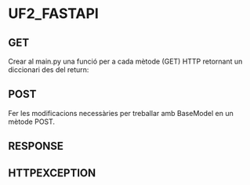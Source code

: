 # UF2_FASTAPI

## GET
Crear al main.py una funció per a cada mètode (GET) HTTP retornant un diccionari des del return:


## POST
Fer les modificacions necessàries per treballar amb BaseModel en un mètode POST.


## RESPONSE

## HTTPEXCEPTION
